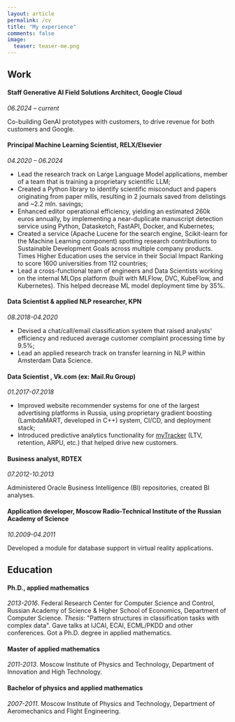 ```yaml
---
layout: article
permalink: /cv
title: "My experience"
comments: false
image:
  teaser: teaser-me.png
---
```


## Work

#### Staff Generative AI Field Solutions Architect, Google Cloud

*06.2024 – current*

Co-building GenAI prototypes with customers, to drive revenue for both customers and Google. 

#### Principal Machine Learning Scientist, RELX/Elsevier

*04.2020 – 06.2024*

- Lead the research track on Large Language Model applications, member of a team that is training a proprietary scientific LLM;
- Created a Python library to identify scientific misconduct and papers originating from paper mills, resulting in 2 journals saved from delistings and ~2.2 mln. savings;
- Enhanced editor operational efficiency, yielding an estimated 260k euros annually, by implementing a near-duplicate manuscript detection service using Python, Datasketch, FastAPI, Docker, and Kubernetes;
- Created a service (Apache Lucene for the search engine, Scikit-learn for the Machine Learning component) spotting research contributions to Sustainable Development Goals across multiple company products. Times Higher Education uses the service in their Social Impact Ranking to score 1600 universities from 112 countries;
- Lead a cross-functional team of engineers and Data Scientists working on the internal MLOps platform (built with MLFlow, DVC, KubeFlow, and Kubernetes). This helped decrease ML model deployment time by 35%.

#### Data Scientist & applied NLP researcher, KPN

*08.2018-04.2020*

- Devised a chat/call/email classification system that raised analysts' efficiency and reduced average customer complaint processing time by 9.5%; 
- Lead an applied research track on transfer learning in NLP within Amsterdam Data Science.

#### Data Scientist , Vk.com (ex: Mail.Ru Group)

*01.2017-07.2018*

- Improved website recommender systems for one of the largest advertising platforms in Russia, using proprietary gradient boosting (LambdaMART, developed in C++) system, CI/CD, and deployment stack;
- Introduced predictive analytics functionality for [myTracker](https://tracker.my.com/promo) (LTV, retention, ARPU, etc.) that helped drive new customers.

#### Business analyst, RDTEX

*07.2012-10.2013*

Administered Oracle Business Intelligence (BI) repositories, created BI analyses.

#### Application developer, Moscow Radio-Technical Institute of the Russian Academy of Science

*10.2009-04.2011*

Developed a module for database support in virtual reality applications.


## Education

#### Ph.D., applied mathematics

*2013-2016*. Federal Research Center for Computer Science and Control, Russian Academy of Science & Higher School of Economics, Department of Computer Science. *Thesis*: "Pattern structures in classification tasks with complex data". Gave talks at IJCAI, ECAI, ECML/PKDD and other conferences. Got a Ph.D. degree in applied mathematics.

#### Master of applied mathematics

*2011-2013*. Moscow Institute of Physics and Technology, Department of Innovation and High Technology.

#### Bachelor of physics and applied mathematics

*2007-2011*. Moscow Institute of Physics and Technology, Department of Aeromechanics and Flight Engineering.

